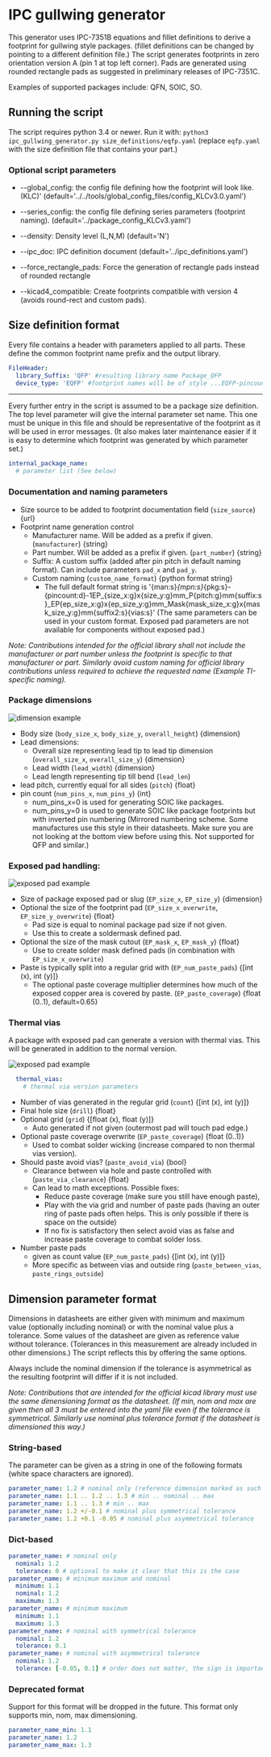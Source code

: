 # IPC gullwing generator

This generator uses IPC-7351B equations and fillet definitions to derive a footprint for gullwing style packages. (fillet definitions can be changed by pointing to a different definition file.) The script generates footprints in zero orientation version A (pin 1 at top left corner).
Pads are generated using rounded rectangle pads as suggested in preliminary releases of IPC-7351C.

Examples of supported packages include: QFN, SOIC, SO.

## Running the script

The script requires python 3.4 or newer. Run it with:
`python3 ipc_gullwing_generator.py size_definitions/eqfp.yaml` (replace `eqfp.yaml` with the size definition file that contains your part.)

### Optional script parameters

* --global_config: the config file defining how the footprint will look like. (KLC)' (default='../../tools/global_config_files/config_KLCv3.0.yaml')
* --series_config: the config file defining series parameters (footprint naming). (default='../package_config_KLCv3.yaml')

* --density: Density level (L,N,M) (default='N')
* --ipc_doc: IPC definition document (default='../ipc_definitions.yaml')

* --force_rectangle_pads: Force the generation of rectangle pads instead of rounded rectangle
* --kicad4_compatible: Create footprints compatible with version 4 (avoids round-rect and custom pads).

## Size definition format

Every file contains a header with parameters applied to all parts. These define the common footprint name prefix and the output library.

``` yaml
FileHeader:
  library_Suffix: 'QFP' #resulting library name Package_QFP
  device_type: 'EQFP' #footprint names will be of style ...EQFP-pincount_...
```

---

Every further entry in the script is assumed to be a package size definition. The top level parameter will give the internal parameter set name. This one must be unique in this file and should be representative of the footprint as it will be used in error messages. (It also makes later maintenance easier if it is easy to determine which footprint was generated by which parameter set.)

``` yaml
internal_package_name:
  # parameter list (See below)
```

### Documentation and naming parameters
- Size source to be added to footprint documentation field (`size_source`) {url}
- Footprint name generation control
  - Manufacturer name. Will be added as a prefix if given. (`manufacturer`) {string}
  - Part number. Will be added as a prefix if given. (`part_number`) {string}
  - Suffix: A custom suffix (added after pin pitch in default naming format). Can include parameters `pad_x` and `pad_y`.
  - Custom naming (`custom_name_format`) {python format string}
    - The full default format string is '{man:s}_{mpn:s}_{pkg:s}-{pincount:d}-1EP_{size_x:g}x{size_y:g}mm_P{pitch:g}mm{suffix:s}_EP{ep_size_x:g}x{ep_size_y:g}mm_Mask{mask_size_x:g}x{mask_size_y:g}mm{suffix2:s}{vias:s}' (The same parameters can be used in your custom format. Exposed pad parameters are not available for components without exposed pad.)

_Note: Contributions intended for the official library shall not include the manufacturer or part number unless the footprint is specific to that manufacturer or part. Similarly avoid custom naming for official library contributions unless required to achieve the requested name (Example TI-specific naming)._

### Package dimensions
![dimension example](./documentation/dimension_system.svg)
- Body size (`body_size_x`, `body_size_y`, `overall_height`) {dimension}
- Lead dimensions:
  - Overall size representing lead tip to lead tip dimension (`overall_size_x`, `overall_size_y`) {dimension}
  - Lead width (`lead_width`) {dimension}
  - Lead length representing tip till bend (`lead_len`)
- lead pitch, currently equal for all sides (`pitch`) {float}
- pin count (`num_pins_x`, `num_pins_y`) {int}
  - num_pins_x=0 is used for generating SOIC like packages.
  - num_pins_y=0 is used to generate SOIC like package footprints but with inverted pin numbering (Mirrored numbering scheme. Some manufactures use this style in their datasheets. Make sure you are not looking at the bottom view before using this. Not supported for QFP and similar.)

### Exposed pad handling:
![exposed pad example](../documentation/ep_handling.svg)
- Size of package exposed pad or slug (`EP_size_x`, `EP_size_y`) {dimension}
- Optional the size of the footprint pad (`EP_size_x_overwrite`, `EP_size_y_overwrite`) {float}
   - Pad size is equal to nominal package pad size if not given.
   - Use this to create a soldermask defined pad.
- Optional the size of the mask cutout (`EP_mask_x`, `EP_mask_y`) {float}
   - Use to create solder mask defined pads (in combination with `EP_size_x_overwrite`)
- Paste is typically split into a regular grid with (`EP_num_paste_pads`) {[int (x), int (y)]}
  - The optional paste coverage multiplier determines how much of the exposed copper area is covered by paste. (`EP_paste_coverage`) {float (0..1), default=0.65}

### Thermal vias
A package with exposed pad can generate a version with thermal vias. This will be generated in addition to the normal version.

![exposed pad example](../documentation/thermal_vias.svg)

``` yaml
  thermal_vias:
    # thermal via version parameters
```
- Number of vias generated in the regular grid (`count`) {[int (x), int (y)]}
- Final hole size (`drill`) {float}
- Optional grid (`grid`) {[float (x), float (y)]}
  - Auto generated if not given (outermost pad will touch pad edge.)
- Optional paste coverage overwrite (`EP_paste_coverage`) {float (0..1)}
  - Used to combat solder wicking (increase compared to non thermal vias version).
- Should paste avoid vias? (`paste_avoid_via`) {bool}
  - Clearance between via hole and paste controlled with (`paste_via_clearance`) {float}
  - Can lead to math exceptions. Possible fixes:
     - Reduce paste coverage (make sure you still have enough paste),
     - Play with the via grid and number of paste pads (having an outer ring of paste pads often helps. This is only possible if there is space on the outside)
     - If no fix is satisfactory then select avoid vias as false and increase paste coverage to combat solder loss.
- Number paste pads
  - given as count value (`EP_num_paste_pads`) {[int (x), int (y)]}
  - More specific as between vias and outside ring (`paste_between_vias`, `paste_rings_outside`)


## Dimension parameter format
Dimensions in datasheets are either given with minimum and maximum value (optionally including nominal) or with the nominal value plus a tolerance. Some values of the datasheet are given as reference value without tolerance. (Tolerances in this measurement are already included in other dimensions.) The script reflects this by offering the same options.

Always include the nominal dimension if the tolerance is asymmetrical as the resulting footprint will differ if it is not included.

_Note: Contributions that are intended for the official kicad library must use the same dimensioning format as the datasheet. (If min, nom and max are given then all 3 must be entered into the yaml file even if the tolerance is symmetrical. Similarly use nominal plus tolerance format if the datasheet is dimensioned this way.)_

### String-based

The parameter can be given as a string in one of the following formats (white space characters are ignored).

```yaml
parameter_name: 1.2 # nominal only (reference dimension marked as such in datasheet)
parameter_name: 1.1 .. 1.2 .. 1.3 # min .. nominal .. max
parameter_name: 1.1 .. 1.3 # min .. max
parameter_name: 1.2 +/-0.1 # nominal plus symmetrical tolerance
parameter_name: 1.2 +0.1 -0.05 # nominal plus asymmetrical tolerance
```

### Dict-based

```yaml
parameter_name: # nominal only
  nominal: 1.2
  tolerance: 0 # optional to make it clear that this is the case
parameter_name: # minimum maximum and nominal
  minimum: 1.1
  nominal: 1.2
  maximum: 1.3
parameter_name: # minimum maximum
  minimum: 1.1
  maximum: 1.3
parameter_name: # nominal with symmetrical tolerance
  nominal: 1.2
  tolerance: 0.1
parameter_name: # nominal with asymmetrical tolerance
  nominal: 1.2
  tolerance: [-0.05, 0.1] # order does not matter, the sign is important.
```

### Deprecated format

Support for this format will be dropped in the future. This format only supports min, nom, max dimensioning.

```yaml
parameter_name_min: 1.1
parameter_name: 1.2
parameter_name_max: 1.3
```
